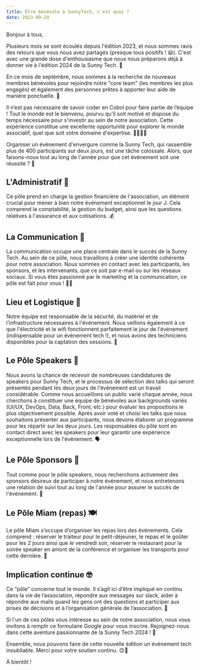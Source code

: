 ```yaml
---
title: Être bénévole à SunnyTech, c'est quoi ?
date: 2023-09-29
---
```


Bonjour à tous,

Plusieurs mois se sont écoulés depuis l'édition 2023, et nous sommes ravis des retours que vous nous avez partagés (presque tous positifs ! 😃). C'est avec une grande dose d'enthousiasme que nous nous préparons déjà à donner vie à l'édition 2024 de la Sunny Tech. 🚀

En ce mois de septembre, nous sommes à la recherche de nouveaux membres bénévoles pour rejoindre notre "core team" (les membres les plus engagés) et également des personnes prêtes à apporter leur aide de manière ponctuelle. 🙌

Il n’est pas nécessaire de savoir coder en Cobol pour faire partie de l’équipe ! Tout le monde est le bienvenu, pourvu qu'il soit motivé et dispose du temps nécessaire pour s'investir au sein de notre association. Cette expérience constitue une excellente opportunité pour explorer le monde associatif, quel que soit votre domaine d'expertise. 👩‍💼👨‍💼

Organiser un événement d'envergure comme la Sunny Tech, qui rassemble plus de 400 participants sur deux jours, est une tâche colossale. Alors, que faisons-nous tout au long de l'année pour que cet événement soit une réussite ? 🌟

## L'Administratif 💼

Ce pôle prend en charge la gestion financière de l'association, un élément crucial pour mener à bien notre événement exceptionnel le jour J. Cela comprend la comptabilité, la gestion du budget, ainsi que les questions relatives à l'assurance et aux cotisations. 💰

## La Communication 📢

La communication occupe une place centrale dans le succès de la Sunny Tech. Au sein de ce pôle, nous travaillons à créer une identité cohérente pour notre association. Nous sommes en contact avec les participants, les sponsors, et les intervenants, que ce soit par e-mail ou sur les réseaux sociaux. Si vous êtes passionné par le marketing et la communication, ce pôle est fait pour vous ! 📱📣

## Lieu et Logistique 🏢

Notre équipe est responsable de la sécurité, du matériel et de l'infrastructure nécessaires à l'événement. Nous veillons également à ce que l'électricité et le wifi fonctionnent parfaitement le jour de l'événement (indispensable pour un événement tech !), et nous avons des techniciens disponibles pour la captation des sessions. 🚧

## Le Pôle Speakers 🎤

Nous avons la chance de recevoir de nombreuses candidatures de speakers pour Sunny Tech, et le processus de sélection des talks qui seront présentés pendant les deux jours de l'événement est un travail considérable. Comme nous accueillons un public varié chaque année, nous cherchons à constituer une équipe de bénévoles aux backgrounds variés (UI/UX, DevOps, Data, Back, Front, etc.) pour évaluer les propositions le plus objectivement possible. Après avoir voté et choisi les talks que nous souhaitons présenter aux participants, nous devons élaborer un programme pour les répartir sur les deux jours. Les responsables du pôle sont en contact direct avec les speakers pour leur garantir une expérience exceptionnelle lors de l'événement. 🗣️

## Le Pôle Sponsors 🤝

Tout comme pour le pôle speakers, nous recherchons activement des sponsors désireux de participer à notre événement, et nous entretenons une relation de suivi tout au long de l'année pour assurer le succès de l'événement. 🤩

## Le Pôle Miam (repas) 🍽️

Le pôle Miam s’occupe d’organiser les repas lors des événements. Cela comprend : réserver le traiteur pour le petit-déjeuner, le repas et le goûter pour les 2 jours ainsi que le vendredi soir, réserver le restaurant pour la soirée speaker en amont de la conférence et organiser les transports pour cette dernière. 🍕

## Implication continue 🤓

Ce “pôle” concerne tout le monde. Il s’agit ici d’être impliqué en continu dans la vie de l’association, répondre aux messages sur slack, aider à répondre aux mails quand les gens ont des questions et participer aux prises de décisions et à l’organisation générale de l’association. 💬

Si l'un de ces pôles vous intéresse au sein de notre association, nous vous invitons à remplir ce formulaire Google pour vous inscrire. Rejoignez-nous dans cette aventure passionnante de la Sunny Tech 2024 ! 📝

Ensemble, nous pouvons faire de cette nouvelle édition un événement tech inoubliable. Merci pour votre soutien continu. 😊🙏

À bientôt !
